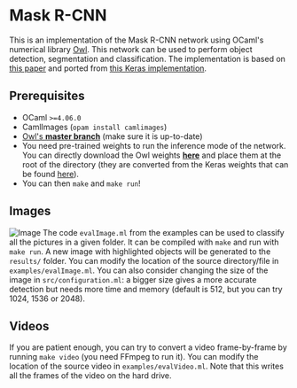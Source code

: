 # Mask R-CNN

This is an implementation of the Mask R-CNN network using OCaml's numerical library [Owl](https://github.com/owlbarn/owl). This network can be used to perform object detection, segmentation and classification. The implementation is based on [this paper](https://arxiv.org/abs/1703.06870) and ported from [this Keras implementation](https://github.com/matterport/Mask_RCNN).

## Prerequisites
- OCaml `>=4.06.0`
- CamlImages (`opam install camlimages`)
- [Owl's **master branch**](https://github.com/owlbarn/owl) (make sure it is up-to-date)
- You need pre-trained weights to run the inference mode of the network. You can directly download the Owl weights **[here](https://drive.google.com/open?id=1MTnjFeSNB3Xuh471Lnk0iK-90AzTXf8k)** and place them at the root of the directory (they are converted from the Keras weights that can be found [here](https://github.com/matterport/Mask_RCNN/releases)).
- You can then `make` and `make run`!

## Images
![Image](https://github.com/pvdhove/owl-mask-rcnn/blob/master/results/output_1536.jpg)
The code `evalImage.ml` from the examples can be used to classify all the pictures in a given folder. It can be compiled with `make` and run with `make run`. A new image with highlighted objects will be generated to the `results/` folder. You can modify the location of the source directory/file in `examples/evalImage.ml`. You can also consider changing the size of the image in `src/configuration.ml`: a bigger size gives a more accurate detection but needs more time and memory (default is 512, but you can try 1024, 1536 or 2048).

## Videos
If you are patient enough, you can try to convert a video frame-by-frame by running `make video` (you need FFmpeg to run it). You can modify the location of the source video in `examples/evalVideo.ml`. Note that this writes all the frames of the video on the hard drive.
